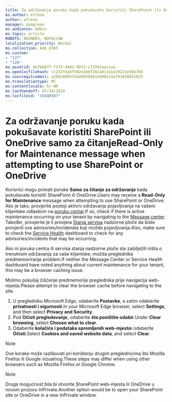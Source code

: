 ```yaml
---
title: Za održavanje poruku kada pokušavate koristiti SharePoint ili OneDrive samo za čitanje
ms.author: efrene
author: efrene
manager: pamgreen
ms.audience: Admin
ms.topic: article
ROBOTS: NOINDEX, NOFOLLOW
localization_priority: Normal
ms.collection: Adm_O365
ms.custom:
- "127"
- "128"
ms.assetid: de7b6877-f3f9-4402-8072-c73783aaccaa
ms.openlocfilehash: cc232fba6f502e2b6f282a8c1a1e29221e36b70d
ms.sourcegitcommit: a285c609319ade038461e090e14a701830031825
ms.translationtype: MT
ms.contentlocale: hr-HR
ms.lasthandoff: 07/24/2019
ms.locfileid: "35840507"
---
```

# <a name="read-only-for-maintenance-message-when-attempting-to-use-sharepoint-or-onedrive"></a><span data-ttu-id="be638-102">Za održavanje poruku kada pokušavate koristiti SharePoint ili OneDrive samo za čitanje</span><span class="sxs-lookup"><span data-stu-id="be638-102">Read-Only for Maintenance message when attempting to use SharePoint or OneDrive</span></span>

<span data-ttu-id="be638-103">Korisnici mogu primati poruke **Samo za čitanje za održavanje** kada pokušavate koristiti SharePoint ili OneDrive.</span><span class="sxs-lookup"><span data-stu-id="be638-103">Users may receive a **Read-Only for Maintenance** message when attempting to use SharePoint or OneDrive.</span></span>  <span data-ttu-id="be638-104">Ako je tako, provjerite postoji aktivni održavanja pojavljivanja na vašem klijentske odlaskom na [poruku centar](https://portal.office.com/adminportal/home#/MessageCenter).</span><span class="sxs-lookup"><span data-stu-id="be638-104">If so, check if there is active maintenance occurring on your tenant by navigating to the [Message center](https://portal.office.com/adminportal/home#/MessageCenter).</span></span> <span data-ttu-id="be638-105">Također, provjerite je li provjera [Stanja servisa](https://portal.office.com/adminportal/home#/servicehealth) nadzorne ploče da biste provjerili sve advisories/incidenata koji možda pojavljivanja.</span><span class="sxs-lookup"><span data-stu-id="be638-105">Also, make sure to check the [Service Health](https://portal.office.com/adminportal/home#/servicehealth) dashboard to check for any advisories/incidents that may be occurring.</span></span>

<span data-ttu-id="be638-106">Ako ni poruka centra ili servisa stanja nadzorne ploče ste zabilježili ništa o trenutnom održavanja za vaše klijentske, možda preglednika predmemoriranje problem.</span><span class="sxs-lookup"><span data-stu-id="be638-106">If neither the Message Center or Service Health dashboard have noted anything about current maintenance for your tenant, this may be a browser caching issue.</span></span>

<span data-ttu-id="be638-107">Molimo pokušaj čišćenje predmemorije preglednika prije navigacija web-mjesta.</span><span class="sxs-lookup"><span data-stu-id="be638-107">Please attempt to clear the browser cache before navigating to the site.</span></span>

1. <span data-ttu-id="be638-108">U pregledniku Microsoft Edge, odaberite **Postavke**, a zatim odaberite **privatnosti i sigurnosti**.</span><span class="sxs-lookup"><span data-stu-id="be638-108">In your Microsoft Edge browser, select **Settings**, and then select **Privacy and Security**.</span></span>
2. <span data-ttu-id="be638-109">Pod **Očisti pregledavanje**, odaberite **što poništite odabir**.</span><span class="sxs-lookup"><span data-stu-id="be638-109">Under **Clear browsing**, select **Choose what to clear**.</span></span>
3. <span data-ttu-id="be638-110">Odaberite **kolačiće i podataka spremljenih web-mjesto**i odaberite **Očisti**.</span><span class="sxs-lookup"><span data-stu-id="be638-110">Select **Cookies and saved website data**, and select **Clear**.</span></span>

>[!Note] 
> <span data-ttu-id="be638-111">Ove korake može razlikovati pri korištenju drugim preglednicima što Mozilla Firefox ili Google vizualnog.</span><span class="sxs-lookup"><span data-stu-id="be638-111">These steps may differ when using other browsers such as Mozilla Firefox or Google Chrome.</span></span>

>[!Note] 
> <span data-ttu-id="be638-112">Druga mogućnost bila bi otvorite SharePoint web-mjesta ili OneDrive u novom prozoru InPrivate.</span><span class="sxs-lookup"><span data-stu-id="be638-112">Another option would be to open your SharePoint site or OneDrive in a new InPrivate window.</span></span>